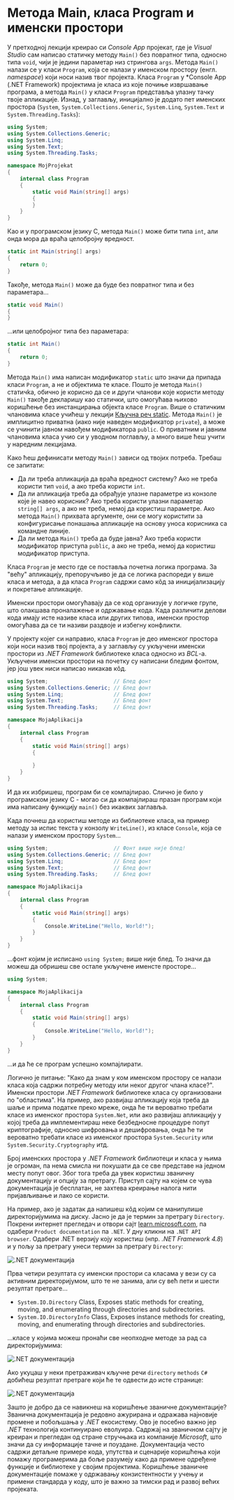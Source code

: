 # Метода Main, класа Program и именски простори

У претходној лекцији креирао си *Console App* пројекат, где је *Visual Studio*
сам написао статичку методу `Main()` без повратног типа, односно типа `void`,
чији је једини параметар низ стрингова `args`. Метода `Main()` налази се у
класи `Program`, која се налази у именском простору (енгл. *namespace*) који
носи назив твог пројекта. Класа `Program` у *Console App (.NET Framework)
пројектима је класа из које почиње извршавање програма, а метода `Main()` у
класи `Program` представља улазну тачку твоје апликације. Изнад, у заглављу,
иницијално је додато пет именских простора (`System`,
`System.Collections.Generic`, `System.Linq`, `System.Text` и
`System.Threading.Tasks`):

```cs
using System;
using System.Collections.Generic;
using System.Linq;
using System.Text;
using System.Threading.Tasks;

namespace MojProjekat
{
    internal class Program
    {
        static void Main(string[] args)
        {
        }
    }
}
```

Као и у програмском језику C, метода `Main()` може бити типа `int`, али онда
мора да враћа целобројну вредност.

```cs
static int Main(string[] args)
{
    return 0;
}
```

Такође, метода `Main()` може да буде без повратног типа и без параметара...

```cs
static void Main()
{
}
```

...или целобројног типа без параметара:

```cs
static int Main()
{
    return 0;
}
```

Метода `Main()` има написан модификатор `static` што значи да припада класи
`Program`, а не и објектима те класе. Пошто је метода `Main()` статичkа, обично
је корисно да се и други чланови које користи методу `Main()` такође декларишу
као статички, што омогућава њихово коришћење без инстанцирања објекта класе
`Program`. Више о статичким члановима класе учићеш у лекцији
[Кључна реч static](../3_klase/011_staticki.md). Метода `Main()` је имплицитно
приватна (иако није наведен модификатор `private`), а може се учинити јавном
навођем модификатора `public`. О приватним и јавним члановима класа учио си
у уводном поглављу, а много више ћеш учити у наредним лекцијама.

Како ћеш дефинисати методу `Main()` зависи од твојих потреба. Требаш се
запитати:

* Да ли треба апликација да враћа вредност систему? Ако не треба користи тип
`void`, а ако треба користи `int`.
* Да ли апликација треба да обрађује улазне параметре из конзоле које је навео
корисник? Ако треба користи улазни параметар `string[] args`, а ако не треба,
немој да користиш параметре. Ако метода `Main()` прихвата аргументе, они се
могу користити за конфигурисање понашања апликације на основу уноса корисника
са командне линије.
* Да ли метода `Main()` треба да буде јавна? Ако треба користи модификатор
приступа `public`, а ако не треба, немој да користиш модификатор приступа.

Класа `Program` је место где се поставља почетна логика програма. За "већу"
апликацију, препоручљиво је да се логика распореди у више класа и метода, а
да класа `Program` садржи само кôд за иницијализацију и покретање апликације.

Именски простори омогућавају да се код организује у логичке групе, што олакшава
проналажење и одржавање кода. Када различити делови кода имају исте називе
класа или других типова, именски простор омогућава да се ти називи раздвоје и
избегну конфликти.

У пројекту којег си направио, класа `Program` је део именског простора који
носи назив твој пројекта, а у заглављу су укључени именски простори из
*.NET Framework* библиотекe класа односно из *BCL*-а. Укључени именски простори
на почетку су написани бледим фонтом, јер још увек ниси написао никакав кôд.

```cs
using System;                     // Блед фонт
using System.Collections.Generic; // Блед фонт
using System.Linq;                // Блед фонт
using System.Text;                // Блед фонт
using System.Threading.Tasks;     // Блед фонт

namespace MojaAplikacija
{
    internal class Program
    {
        static void Main(string[] args)
        {
            
        }
    }
}
```

И да их избришеш, програм би се компајлирао. Слично је било у програмском
језику C - могао си да компајлираш празан програм који има написану функцију
`main()` без икаквих заглавља.

Када почнеш да користиш методе из библиотеке класа, на пример методу за испис
текста у конзолу `WriteLine()`, из класе `Console`, која се налази у именском
простору `System`...

```cs
using System;                     // Фонт више није блед!
using System.Collections.Generic; // Блед фонт
using System.Linq;                // Блед фонт
using System.Text;                // Блед фонт
using System.Threading.Tasks;     // Блед фонт

namespace MojaAplikacija
{
    internal class Program
    {
        static void Main(string[] args)
        {
            Console.WriteLine("Hello, World!");
        }
    }
}
```

...фонт којим је исписано `using System;` више није блед. То значи да можеш да
обришеш све остале укључене именсте просторе...

```cs
using System;

namespace MojaAplikacija
{
    internal class Program
    {
        static void Main(string[] args)
        {
            Console.WriteLine("Hello, World!");
        }
    }
}
```

...и да ће се програм успешно компајлирати.

Логично је питање: "Како да знам у ком именском простору се налази класа која
садржи потребну методу или неког другог члана класе?". Именски простори
*.NET Framework* библиотекe класа су организовани по "областима". На пример,
ако развијаш апликацију која треба да шаље и прима податке преко мреже, онда ће
ти вероватно требати класе из именског простора `System.Net`, или ако развијаш
апликацију у којој треба да имплементираш неке безбедносне процедуре попут
криптографије, односно шифровања и дешифровања, онда ће ти вероватно требати
класе из именског простора `System.Security` или `System.Security.Cryptography`
итд.

Број именских простора у *.NET Framework* библиотеци и класа у њима је огроман,
па нема смисла ни покушати да се све представе на једном месту попут овог. Због
тога треба да увек користиш званичну документацију и опцију за претрагу.
Приступ сајту на којем се чува документација је бесплатан, не захтева креирање
налога нити пријављивање и лако се користи.

На пример, ако је задатак да напишеш кôд којим се манипулише директоријумима на
диску. Јасно је да је термин за претрагу `Directory`. Покрени интернет
прегледач и отвори сајт [learn.microsoft.com](https://learn.microsoft.com/), па
одабери `Product documentation` па `.NET`. У дну кликни на `.NET API browser`.
Одабери .NET верзију коју користиш (нпр. *.NET Framework 4.8*) и у пољу за
претрагу унеси термин за претрагу `Directory`:

![.NET документација](./images/dokumentacija.png)

Прва четири резултата су именски простори са класама у вези су са активним
директоријумом, што те не занима, али су већ пети и шести резултат претраге...

* `System.IO.Directory` Class, Exposes static methods for creating, moving, and
enumerating through directories and subdirectories.
* `System.IO.DirectoryInfo` Class, Exposes instance methods for creating,
moving, and enumerating through directories and subdirectories.

...класе у којима можеш пронаћи све неопходне методе за рад са директоријумима:

![.NET документација](./images/dokumentacija2.png)

Ако укуцаш у неки претраживач кључне речи `directory` `methods` `C#` добићеш
резултат претраге који ће те одвести до исте странице:

![.NET документација](./images/dokumentacija3.png)

Зашто је добро да се навикнеш на коришћење званичне документације? Званична
документација је редовно ажурирана и одражава најновије промене и побољшања у
*.NET* екосистему. Ово је посебно важно јер *.NET* технологија континуирано
еволуира. Садржај на званичном сајту је креиран и прегледан од стране стручњака
из компаније *Microsoft*, што значи да су информације тачне и поуздане.
Документација често садржи детаљне примере кода, упутства и сценарије коришћења
који помажу програмерима да боље разумеју како да примене одређене функције и
библиотеке у својим пројектима. Коришћење званичне документације помаже у
одржавању конзистентности у учењу и примени стандарда у коду, што је важно за
тимски рад и развој већих пројеката.
